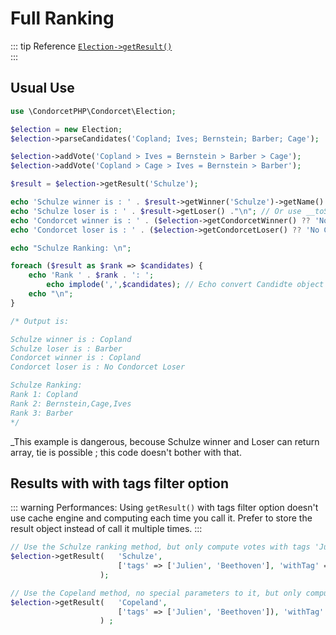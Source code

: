# Full Ranking
::: tip Reference
[`Election->getResult()`](/api-reference/Election%20Class/Election--getResult)  
:::

## Usual Use

```php
use \CondorcetPHP\Condorcet\Election;

$election = new Election;
$election->parseCandidates('Copland; Ives; Bernstein; Barber; Cage');

$election->addVote('Copland > Ives = Bernstein > Barber > Cage');
$election->addVote('Copland > Cage > Ives = Bernstein > Barber');

$result = $election->getResult('Schulze');

echo 'Schulze winner is : ' . $result->getWinner('Schulze')->getName() . "\n";
echo 'Schulze loser is : ' . $result->getLoser() ."\n"; // Or use __toString magic method from Candidate object
echo 'Condorcet winner is : ' . ($election->getCondorcetWinner() ?? 'No Condorcet winner') ."\n";
echo 'Condorcet loser is : ' . ($election->getCondorcetLoser() ?? 'No Condorcet Loser') ."\n\n";

echo "Schulze Ranking: \n";

foreach ($result as $rank => $candidates) {
    echo 'Rank ' . $rank . ': ';
        echo implode(',',$candidates); // Echo convert Candidte object with __toString()
    echo "\n";
}

/* Output is:

Schulze winner is : Copland
Schulze loser is : Barber
Condorcet winner is : Copland
Condorcet loser is : No Condorcet Loser

Schulze Ranking: 
Rank 1: Copland
Rank 2: Bernstein,Cage,Ives
Rank 3: Barber
*/
```
_This example is dangerous, becouse Schulze winner and Loser can return array, tie is possible ; this code doesn't bother with that.


## Results with with tags filter option

::: warning
Performances: Using `getResult()` with tags filter option doesn't use cache engine and computing each time you call it. Prefer to store the result object instead of call it multiple times.
:::


```php
// Use the Schulze ranking method, but only compute votes with tags 'Julien' or tag 'Beethoven'.
$election->getResult(   'Schulze',
                        ['tags' => ['Julien', 'Beethoven'], 'withTag' => true]
                    );

// Use the Copeland method, no special parameters to it, but only compute with a vote without tag 'Julien' and without tag 'Beethoven'.
$election->getResult(   'Copeland',
                        ['tags' => ['Julien', 'Beethoven']), 'withTag' => false]
                    ) ;
```